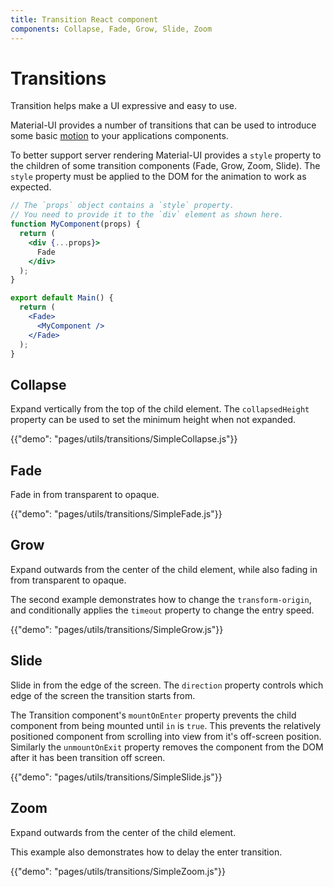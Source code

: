 ```yaml
---
title: Transition React component
components: Collapse, Fade, Grow, Slide, Zoom
---
```


# Transitions

<p class="description">Transition helps make a UI expressive and easy to use.</p>

Material-UI provides a number of transitions that can be used to introduce some basic
[motion](https://material.io/design/motion/)
to your applications components.

To better support server rendering Material-UI provides a `style` property
to the children of some transition components (Fade, Grow, Zoom, Slide).
The `style` property must be applied to the DOM for the animation to work as expected.

```jsx
// The `props` object contains a `style` property.
// You need to provide it to the `div` element as shown here.
function MyComponent(props) {
  return (
    <div {...props}>
      Fade
    </div>
  );
}

export default Main() {
  return (
    <Fade>
      <MyComponent />
    </Fade>
  );
}
```

## Collapse

Expand vertically from the top of the child element.
The `collapsedHeight` property can be used to set the minimum height when not expanded.

{{"demo": "pages/utils/transitions/SimpleCollapse.js"}}

## Fade

Fade in from transparent to opaque.

{{"demo": "pages/utils/transitions/SimpleFade.js"}}

## Grow

Expand outwards from the center of the child element, while also fading in
from transparent to opaque.

The second example demonstrates how to change the `transform-origin`, and conditionally applies
the `timeout` property to change the entry speed.

{{"demo": "pages/utils/transitions/SimpleGrow.js"}}

## Slide

Slide in from the edge of the screen.
The `direction` property controls which edge of the screen the transition starts from.

The Transition component's `mountOnEnter` property prevents the child component from being mounted
until `in` is `true`. This prevents the relatively positioned component from scrolling into view
from it's off-screen position. Similarly the `unmountOnExit` property removes the component
from the DOM after it has been transition off screen.

{{"demo": "pages/utils/transitions/SimpleSlide.js"}}

## Zoom

Expand outwards from the center of the child element.

This example also demonstrates how to delay the enter transition.

{{"demo": "pages/utils/transitions/SimpleZoom.js"}}
